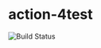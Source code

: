 # action-4test
![Build Status](https://github.com/mani-bca/action-4test/actions/workflows/01work.yml/badge.svg)
